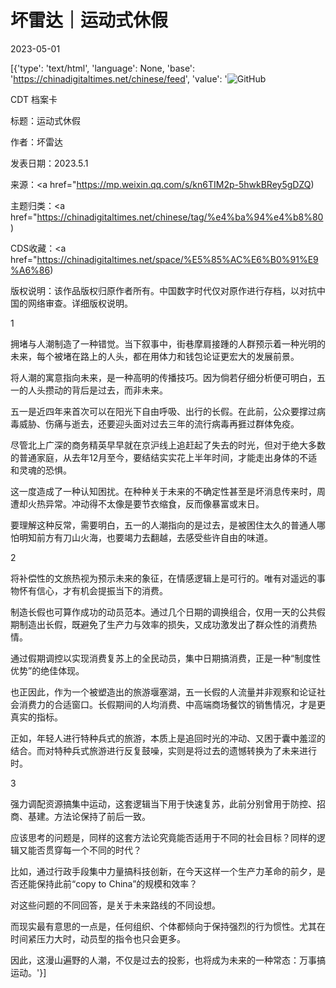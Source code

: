 # 坏雷达｜运动式休假

2023-05-01

[{'type': 'text/html', 'language': None, 'base': 'https://chinadigitaltimes.net/chinese/feed', 'value': '![GitHub](https://chinadigitaltimes.net/chinese/files/2023/05/post-695474-644fc9e1470b6.png)



CDT 档案卡

标题：运动式休假

作者：坏雷达

发表日期：2023.5.1

来源：<a href="https://mp.weixin.qq.com/s/kn6TIM2p-5hwkBRey5gDZQ)

主题归类：<a href="https://chinadigitaltimes.net/chinese/tag/%e4%ba%94%e4%b8%80)

CDS收藏：<a href="https://chinadigitaltimes.net/space/%E5%85%AC%E6%B0%91%E9%A6%86)

版权说明：该作品版权归原作者所有。中国数字时代仅对原作进行存档，以对抗中国的网络审查。详细版权说明。





1

拥堵与人潮制造了一种错觉。当下叙事中，街巷摩肩接踵的人群预示着一种光明的未来，每个被堵在路上的人头，都在用体力和钱包论证更宏大的发展前景。

将人潮的寓意指向未来，是一种高明的传播技巧。因为倘若仔细分析便可明白，五一的人头攒动的背后是过去，而非未来。

五一是近四年来首次可以在阳光下自由呼吸、出行的长假。在此前，公众要撑过病毒威胁、伤痛与逝去，还要迎头面对过去三年的流行病毒再捱过群体免疫。

尽管北上广深的商务精英早早就在京沪线上追赶起了失去的时光，但对于绝大多数的普通家庭，从去年12月至今，要结结实实花上半年时间，才能走出身体的不适和灵魂的恐惧。

这一度造成了一种认知困扰。在种种关于未来的不确定性甚至是坏消息传来时，周遭却火热异常。冲动得不太像是要节衣缩食，反而像暴富或末日。

要理解这种反常，需要明白，五一的人潮指向的是过去，是被困住太久的普通人哪怕明知前方有刀山火海，也要竭力去翻越，去感受些许自由的味道。

2

将补偿性的文旅热视为预示未来的象征，在情感逻辑上是可行的。唯有对遥远的事物怀有信心，才有机会提振当下的消费。

制造长假也可算作成功的动员范本。通过几个日期的调换组合，仅用一天的公共假期制造出长假，既避免了生产力与效率的损失，又成功激发出了群众性的消费热情。

通过假期调控以实现消费复苏上的全民动员，集中日期搞消费，正是一种“制度性优势”的绝佳体现。

也正因此，作为一个被塑造出的旅游堰塞湖，五一长假的人流量并非观察和论证社会消费力的合适窗口。长假期间的人均消费、中高端商场餐饮的销售情况，才是更真实的指标。

正如，年轻人进行特种兵式的旅游，本质上是追回时光的冲动、又困于囊中羞涩的结合。而对特种兵式旅游进行反复鼓噪，实则是将过去的遗憾转换为了未来进行时。

3

强力调配资源搞集中运动，这套逻辑当下用于快速复苏，此前分别曾用于防控、招商、基建。方法论保持了前后一致。

应该思考的问题是，同样的这套方法论究竟能否适用于不同的社会目标？同样的逻辑又能否贯穿每一个不同的时代？

比如，通过行政手段集中力量搞科技创新，在今天这样一个生产力革命的前夕，是否还能保持此前“copy to China”的规模和效率？

对这些问题的不同回答，是关于未来路线的不同设想。

而现实最有意思的一点是，任何组织、个体都倾向于保持强烈的行为惯性。尤其在时间紧压力大时，动员型的指令也只会更多。

因此，这漫山遍野的人潮，不仅是过去的投影，也将成为未来的一种常态：万事搞运动。'}]